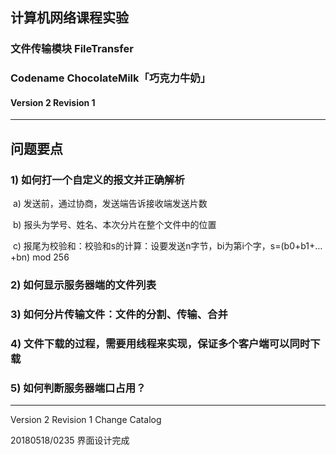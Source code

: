 ## 计算机网络课程实验

### 文件传输模块 FileTransfer

### Codename ChocolateMilk「巧克力牛奶」

#### Version 2 Revision 1

---

## 问题要点

### 1) 如何打一个自定义的报文并正确解析

​	a)     发送前，通过协商，发送端告诉接收端发送片数

​	b)    报头为学号、姓名、本次分片在整个文件中的位置

​	c)     报尾为校验和：校验和s的计算：设要发送n字节，bi为第i个字，s=(b0+b1+…+bn) mod 256

### 2) 如何显示服务器端的文件列表

### 3) 如何分片传输文件：文件的分割、传输、合并

### 4) 文件下载的过程，需要用线程来实现，保证多个客户端可以同时下载

### 5) 如何判断服务器端口占用？

---

Version 2 Revision 1 Change Catalog

20180518/0235 界面设计完成